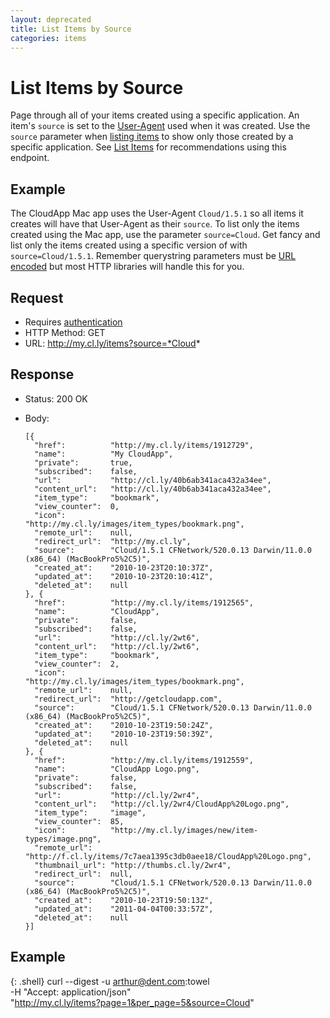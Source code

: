 ```yaml
---
layout: deprecated
title: List Items by Source
categories: items
---
```


# List Items by Source

Page through all of your items created using a specific application. An item's
`source` is set to the [User-Agent][] used when it was created. Use the `source`
parameter when [listing items](/list-items) to show only those created by a
specific application. See [List Items](/list-items) for recommendations using
this endpoint.

[User-Agent]: http://en.wikipedia.org/wiki/User_agent


## Example

The CloudApp Mac app uses the User-Agent `Cloud/1.5.1` so all items it creates
will have that User-Agent as their `source`. To list only the items created
using the Mac app, use the parameter `source=Cloud`. Get fancy and list only the
items created using a specific version of with `source=Cloud/1.5.1`. Remember
querystring parameters must be [URL encoded][url-encoded] but most HTTP
libraries will handle this for you.

[url-encoded]: http://en.wikipedia.org/wiki/Percent-encoding


## Request

- Requires [authentication](https://github.com/cloudapp/api/blob/master/README.md#authentication)
- HTTP Method: GET
- URL: http://my.cl.ly/items?source=*Cloud*


## Response

- Status: 200 OK
- Body:

      [{
        "href":          "http://my.cl.ly/items/1912729",
        "name":          "My CloudApp",
        "private":       true,
        "subscribed":    false,
        "url":           "http://cl.ly/40b6ab341aca432a34ee",
        "content_url":   "http://cl.ly/40b6ab341aca432a34ee",
        "item_type":     "bookmark",
        "view_counter":  0,
        "icon":          "http://my.cl.ly/images/item_types/bookmark.png",
        "remote_url":    null,
        "redirect_url":  "http://my.cl.ly",
        "source":        "Cloud/1.5.1 CFNetwork/520.0.13 Darwin/11.0.0 (x86_64) (MacBookPro5%2C5)",
        "created_at":    "2010-10-23T20:10:37Z",
        "updated_at":    "2010-10-23T20:10:41Z",
        "deleted_at":    null
      }, {
        "href":          "http://my.cl.ly/items/1912565",
        "name":          "CloudApp",
        "private":       false,
        "subscribed":    false,
        "url":           "http://cl.ly/2wt6",
        "content_url":   "http://cl.ly/2wt6",
        "item_type":     "bookmark",
        "view_counter":  2,
        "icon":          "http://my.cl.ly/images/item_types/bookmark.png",
        "remote_url":    null,
        "redirect_url":  "http://getcloudapp.com",
        "source":        "Cloud/1.5.1 CFNetwork/520.0.13 Darwin/11.0.0 (x86_64) (MacBookPro5%2C5)",
        "created_at":    "2010-10-23T19:50:24Z",
        "updated_at":    "2010-10-23T19:50:39Z",
        "deleted_at":    null
      }, {
        "href":          "http://my.cl.ly/items/1912559",
        "name":          "CloudApp Logo.png",
        "private":       false,
        "subscribed":    false,
        "url":           "http://cl.ly/2wr4",
        "content_url":   "http://cl.ly/2wr4/CloudApp%20Logo.png",
        "item_type":     "image",
        "view_counter":  85,
        "icon":          "http://my.cl.ly/images/new/item-types/image.png",
        "remote_url":    "http://f.cl.ly/items/7c7aea1395c3db0aee18/CloudApp%20Logo.png",
        "thumbnail_url": "http://thumbs.cl.ly/2wr4",
        "redirect_url":  null,
        "source":        "Cloud/1.5.1 CFNetwork/520.0.13 Darwin/11.0.0 (x86_64) (MacBookPro5%2C5)",
        "created_at":    "2010-10-23T19:50:13Z",
        "updated_at":    "2011-04-04T00:33:57Z",
        "deleted_at":    null
      }]

## Example

{: .shell}
    curl --digest -u arthur@dent.com:towel \
         -H "Accept: application/json" \
         "http://my.cl.ly/items?page=1&per_page=5&source=Cloud"
